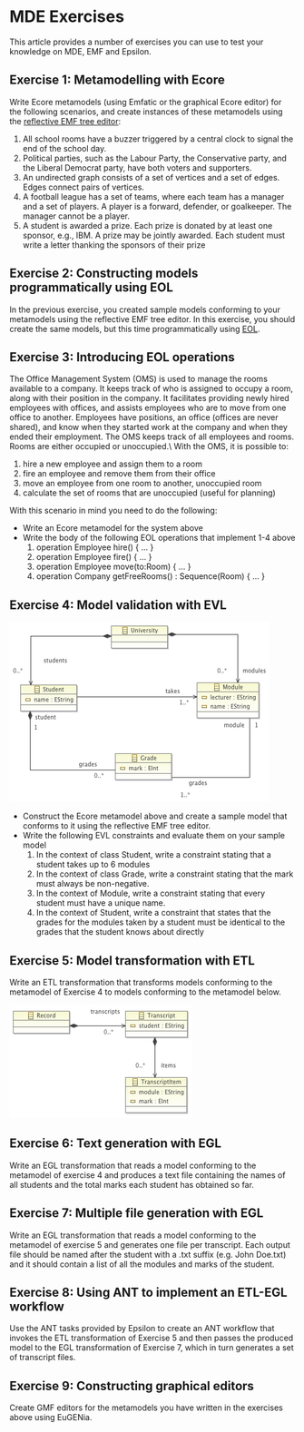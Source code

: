 # MDE Exercises

This article provides a number of exercises you can use to test your knowledge on MDE, EMF and Epsilon.

## Exercise 1: Metamodelling with Ecore

Write Ecore metamodels (using Emfatic or the graphical Ecore editor) for the following scenarios, and create instances of these metamodels using the [reflective EMF tree editor](../reflective-emf-tutorial):

1.  All school rooms have a buzzer triggered by a central clock to signal the end of the school day.
2.  Political parties, such as the Labour Party, the Conservative party, and the Liberal Democrat party, have both voters and supporters.
3.  An undirected graph consists of a set of vertices and a set of edges. Edges connect pairs of vertices.
4.  A football league has a set of teams, where each team has a manager and a set of players. A player is a forward, defender, or goalkeeper. The manager cannot be a player.
5.  A student is awarded a prize. Each prize is donated by at least one sponsor, e.g., IBM. A prize may be jointly awarded. Each student
    must write a letter thanking the sponsors of their prize

## Exercise 2: Constructing models programmatically using EOL

In the previous exercise, you created sample models conforming to your metamodels using the reflective EMF tree editor. In this exercise, you should create the same models, but this time programmatically using [EOL](../../eol).

## Exercise 3: Introducing EOL operations

The Office Management System (OMS) is used to manage the rooms available to a company. It keeps track of who is assigned to occupy a room, along with their position in the company. It facilitates providing newly hired employees with offices, and assists employees who are to move from one office to another. Employees have positions, an office (offices are never shared), and know when they started work at the company and when they ended their employment. The OMS keeps track of all employees and rooms. Rooms are either occupied or unoccupied.\ With the OMS, it is possible to:

1.  hire a new employee and assign them to a room
2.  fire an employee and remove them from their office
3.  move an employee from one room to another, unoccupied room
4.  calculate the set of rooms that are unoccupied (useful for planning)

With this scenario in mind you need to do the following:

-   Write an Ecore metamodel for the system above
-   Write the body of the following EOL operations that implement 1-4
    above
    1.  operation Employee hire() { \... }
    2.  operation Employee fire() { \... }
    3.  operation Employee move(to:Room) { \... }
    4.  operation Company getFreeRooms() : Sequence(Room) { \... }

## Exercise 4: Model validation with EVL

![](Exercise4ClassDiagram.png)

-   Construct the Ecore metamodel above and create a sample model that conforms to it using the reflective EMF tree editor.
-   Write the following EVL constraints and evaluate them on your sample model
    1.  In the context of class Student, write a constraint stating that a student takes up to 6 modules
    2.  In the context of class Grade, write a constraint stating that the mark must always be non-negative.
    3.  In the context of Module, write a constraint stating that every student must have a unique name.
    4.  In the context of Student, write a constraint that states that the grades for the modules taken by a student must be identical to the grades that the student knows about directly

## Exercise 5: Model transformation with ETL
 Write an ETL transformation that transforms models conforming to the metamodel of Exercise 4 to models conforming to the metamodel below.

![](Exercise5ClassDiagram.png)

## Exercise 6: Text generation with EGL

Write an EGL transformation that reads a model conforming to the metamodel of exercise 4 and produces a text file containing the names of all students and the total marks each student has obtained so far.

## Exercise 7: Multiple file generation with EGL

Write an EGL transformation that reads a model conforming to the metamodel of exercise 5 and generates one file per transcript. Each output file should be named after the student with a .txt suffix (e.g. John Doe.txt) and it should contain a list of all the modules and marks of the student.

## Exercise 8: Using ANT to implement an ETL-EGL workflow

Use the ANT tasks provided by Epsilon to create an ANT workflow that invokes the ETL transformation of Exercise 5 and then passes the produced model to the EGL transformation of Exercise 7, which in turn generates a set of transcript files.

## Exercise 9: Constructing graphical editors

Create GMF editors for the metamodels you have written in the exercises above using EuGENia.